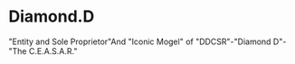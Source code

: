 # Diamond.D
"Entity and Sole Proprietor"And "Iconic Mogel" of "DDCSR"-"Diamond D"- "The C.E.A.S.A.R."
